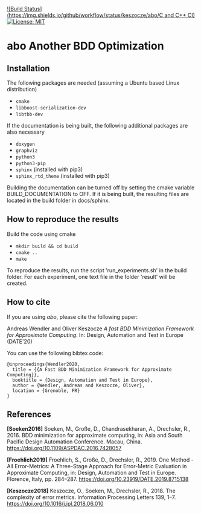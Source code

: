 [![Build Status](https://img.shields.io/github/workflow/status/keszocze/abo/C and C++ CI)](https://github.com/keszocze/abo/actions)
[![License: MIT](https://img.shields.io/badge/License-MIT-green.svg)](https://opensource.org/licenses/MIT)

# abo Another BDD Optimization

## Installation
The following packages are needed (assuming a Ubuntu based Linux distribution)

* `cmake`
* `libboost-serialization-dev`
* `libtbb-dev`

If the documentation is being built, the following additional packages are also necessary

* `doxygen`
* `graphviz`
* `python3`
* `python3-pip`
* `sphinx` (installed with pip3)
* `sphinx_rtd_theme` (installed with pip3)

Building the documentation can be turned off by setting the cmake variable BUILD_DOCUMENTATION to OFF.
If it is being built, the resulting files are located in the build folder in docs/sphinx.

## How to reproduce the results
Build the code using cmake
* ```mkdir build && cd build```
* ```cmake ..```
* ```make```

To reproduce the results, run the script 'run_experiments.sh' in the build folder.
For each experiment, one text file in the folder 'result' will be created.

## How to cite

If you are using *abo*, please cite the following paper:

Andreas Wendler and Oliver Keszocze *A fast BDD Minimization Framework for Approximate Computing*. 
In: Design, Automation and Test in Europe (DATE'20) 

You can use the following bibtex code:
```
@inproceedings{Wendler2020,
  title = {{A Fast BDD Minimization Framework for Approximate Computing}},
  booktitle = {Design, Automation and Test in Europe},
  author = {Wendler, Andreas and Keszocze, Oliver},
  location = {Grenoble, FR}
}
```

## References

**[Soeken2016]** 
Soeken, M., Große, D., Chandrasekharan, A., Drechsler, R., 2016. BDD minimization for approximate computing, in: Asia and South Pacific Design Automation Conference. Macau, China. https://doi.org/10.1109/ASPDAC.2016.7428057

**[Froehlich2019]** 
Froehlich, S., Große, D., Drechsler, R., 2019. One Method - All Error-Metrics: A Three-Stage Approach for Error-Metric Evaluation in Approximate Computing, in: Design, Automation and Test in Europe. Florence, Italy, pp. 284–287. https://doi.org/10.23919/DATE.2019.8715138

**[Keszocze2018]**
Keszocze, O., Soeken, M., Drechsler, R., 2018. The complexity of error metrics. Information Processing Letters 139, 1–7. https://doi.org/10.1016/j.ipl.2018.06.010
